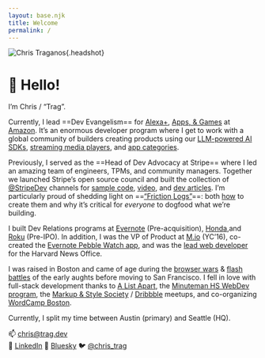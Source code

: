 ```yaml
---
layout: base.njk
title: Welcome
permalink: /
---
```


![Chris Traganos](/img/global/trag.png){.headshot}

# 👋 Hello!

I’m Chris / “Trag”.

Currently, I lead ==Dev Evangelism== for [Alexa+](https://developer.amazon.com/en-US/alexa), [Apps, & Games](https://developer.amazon.com/apps-and-games) at [Amazon](https://developer.amazon.com/). It’s an enormous developer program where I get to work with a global community of builders creating products using our [LLM-powered AI SDKs](https://developer.amazon.com/en-US/blogs/alexa/alexa-skills-kit/2025/02/new-alexa-announce-blog), [streaming media players](https://www.amazon.com/Amazon-Fire-TV-Family/b?ie=UTF8&node=8521791011), and [app categories](https://www.amazon.com/mobile-apps/b?nodl=1&ie=UTF8&node=2350149011).
 
Previously, I served as the ==Head of Dev Advocacy at Stripe== where I led an amazing team of engineers, TPMs, and community managers. Together we launched Stripe’s open source council and built the collection of [@StripeDev](https://twitter.com/StripeDev) channels for [sample code](https://github.com/stripe-samples), [video](https://www.youtube.com/stripedevelopers), and [dev articles](https://stripe.dev/). I’m particularly proud of shedding light on ==[“Friction Logs”](https://x.com/lennysan/status/1658293670960066562?lang=en)==: both [how](https://mikebifulco.com/posts/how-stripe-uses-friction-logs) to create them and why it’s critical for _everyone_ to dogfood what we’re building. 

I built Dev Relations programs at [Evernote](https://dev.evernote.com/) (Pre-acquisition), [Honda](https://xcelerator.hondainnovations.com/honda-silicon-valley-lab-launches-hsvl-vehicle-api-for-evernote-devcup/),and [Roku](https://developer.roku.com/) (Pre-IPO). In addition, I was the VP of Product at [M.io](https://m.io) (YC’16), co-created the [Evernote Pebble Watch app](https://appleinsider.com/articles/14/03/07/pebble_adds_ebay_evernote_time_warner_as_latest_smart_watch_app_partners.html), and was the [lead web developer](https://news.harvard.edu/gazette/story/2011/06/for-harvard-an-it-summit/) for the Harvard News Office.

I was raised in Boston and came of age during the [browser wars](https://en.m.wikipedia.org/wiki/Thoughts_on_Flash) & [flash battles](https://en.m.wikipedia.org/wiki/Thoughts_on_Flash) of the early aughts before moving to San Francisco. I fell in love with full-stack development thanks to [A List Apart](https://alistapart.com/about/), the [Minuteman HS WebDev program](https://www.minuteman.org/career-technical-education/majors/programming-and-web-development), the [Markup & Style Society](https://www.flickr.com/groups/markupandstyle/pool/) / [Dribbble](https://en.m.wikipedia.org/wiki/Dribbble) meetups, and co-organizing [WordCamp Boston](https://boston.wordcamp.org/2011/call-for-volunteers/). 

Currently, I split my time between Austin (primary) and Seattle (HQ).

📫 [chris@trag.dev](mailto:chris@trag.dev)  
💼 [LinkedIn](https://www.linkedin.com/in/ctraganos)
🦋 [Bluesky](https://bsky.app/profile/trag.dev)
🐦 [@chris_trag](https://twitter.com/chris_trag)  